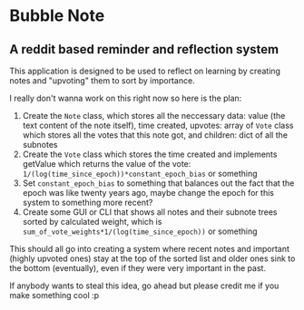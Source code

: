 
# Bubble Note

## A reddit based reminder and reflection system

This application is designed to be used to reflect on learning by creating notes and "upvoting" them to sort by importance.

I really don't wanna work on this right now so here is the plan:  

1. Create the `Note` class, which stores all the neccessary data: value (the text content of the note itself), time created, upvotes: array of `Vote` class which stores all the votes that this note got, and children: dict of all the subnotes
1. Create the `Vote` class which stores the time created and implements getValue which returns the value of the vote: `1/(log(time_since_epoch))*constant_epoch_bias` or something
1. Set `constant_epoch_bias` to something that balances out the fact that the epoch was like twenty years ago, maybe change the epoch for this system to something more recent?
1. Create some GUI or CLI that shows all notes and their subnote trees sorted by calculated weight, which is `sum_of_vote_weights*1/(log(time_since_epoch))` or something

This should all go into creating a system where recent notes and important (highly upvoted ones) stay at the top of the sorted list and older ones sink to the bottom (eventually), even if they were very important in the past.  

If anybody wants to steal this idea, go ahead but please credit me if you make something cool :p
